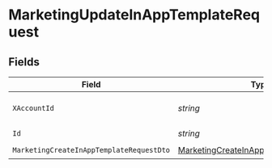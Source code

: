 # MarketingUpdateInAppTemplateRequest


## Fields

| Field                                                                                                       | Type                                                                                                        | Required                                                                                                    | Description                                                                                                 |
| ----------------------------------------------------------------------------------------------------------- | ----------------------------------------------------------------------------------------------------------- | ----------------------------------------------------------------------------------------------------------- | ----------------------------------------------------------------------------------------------------------- |
| `XAccountId`                                                                                                | *string*                                                                                                    | :heavy_check_mark:                                                                                          | The account identifier                                                                                      |
| `Id`                                                                                                        | *string*                                                                                                    | :heavy_check_mark:                                                                                          | N/A                                                                                                         |
| `MarketingCreateInAppTemplateRequestDto`                                                                    | [MarketingCreateInAppTemplateRequestDto](../../Models/Components/MarketingCreateInAppTemplateRequestDto.md) | :heavy_check_mark:                                                                                          | N/A                                                                                                         |